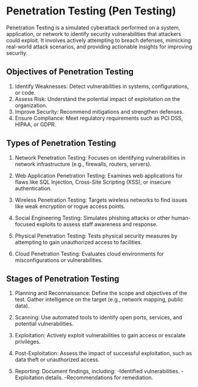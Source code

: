 # Penetration Testing (Pen Testing)
Penetration Testing is a simulated cyberattack performed on a system, application, or network to identify security vulnerabilities that attackers could exploit. It involves actively attempting to breach defenses, mimicking real-world attack scenarios, and providing actionable insights for improving security.

## Objectives of Penetration Testing

1) Identify Weaknesses:
Detect vulnerabilities in systems, configurations, or code.
2) Assess Risk:
Understand the potential impact of exploitation on the organization.
3) Improve Security:
Recommend mitigations and strengthen defenses.
4) Ensure Compliance:
Meet regulatory requirements such as PCI DSS, HIPAA, or GDPR.

## Types of Penetration Testing

1) Network Penetration Testing:
Focuses on identifying vulnerabilities in network infrastructure (e.g., firewalls, routers, servers).

2) Web Application Penetration Testing:
Examines web applications for flaws like SQL Injection, Cross-Site Scripting (XSS), or insecure authentication.

3) Wireless Penetration Testing:
Targets wireless networks to find issues like weak encryption or rogue access points.

4) Social Engineering Testing:
Simulates phishing attacks or other human-focused exploits to assess staff awareness and response.

5) Physical Penetration Testing:
Tests physical security measures by attempting to gain unauthorized access to facilities.

6) Cloud Penetration Testing:
Evaluates cloud environments for misconfigurations or vulnerabilities.


## Stages of Penetration Testing
1) Planning and Reconnaissance:
Define the scope and objectives of the test.
Gather intelligence on the target (e.g., network mapping, public data).

2) Scanning:
Use automated tools to identify open ports, services, and potential vulnerabilities.

3) Exploitation:
Actively exploit vulnerabilities to gain access or escalate privileges.

4) Post-Exploitation:
Assess the impact of successful exploitation, such as data theft or unauthorized access.

5) Reporting:
Document findings, including:
  -Identified vulnerabilities.
  -Exploitation details.
  -Recommendations for remediation.
